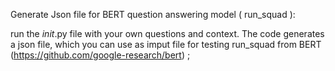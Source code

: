 Generate Json file for BERT question answering model ( run_squad ):

run the _init_.py file with your own questions and context. The code generates a json file, which you can use as imput file for testing run_squad from BERT (https://github.com/google-research/bert) ; 
